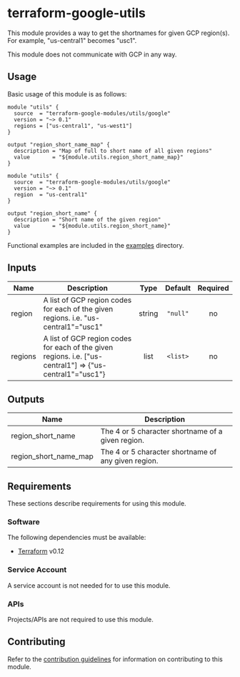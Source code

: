 # terraform-google-utils

This module provides a way to get the shortnames for given GCP region(s). For example, "us-central1" becomes "usc1".

This module does not communicate with GCP in any way.

## Usage

Basic usage of this module is as follows:

```hcl
module "utils" {
  source  = "terraform-google-modules/utils/google"
  version = "~> 0.1"
  regions = ["us-central1", "us-west1"]
}

output "region_short_name_map" {
  description = "Map of full to short name of all given regions"
  value       = "${module.utils.region_short_name_map}"
}

module "utils" {
  source  = "terraform-google-modules/utils/google"
  version = "~> 0.1"
  region  = "us-central1"
}

output "region_short_name" {
  description = "Short name of the given region"
  value       = "${module.utils.region_short_name}"
}
```

Functional examples are included in the
[examples](./examples/) directory.

<!-- BEGINNING OF PRE-COMMIT-TERRAFORM DOCS HOOK -->
## Inputs

| Name | Description | Type | Default | Required |
|------|-------------|:----:|:-----:|:-----:|
| region | A list of GCP region codes for each of the given regions. i.e. "us-central1"="usc1" | string | `"null"` | no |
| regions | A list of GCP region codes for each of the given regions. i.e. ["us-central1"] => {"us-central1"="usc1"} | list | `<list>` | no |

## Outputs

| Name | Description |
|------|-------------|
| region\_short\_name | The 4 or 5 character shortname of a given region. |
| region\_short\_name\_map | The 4 or 5 character shortname of any given region. |

<!-- END OF PRE-COMMIT-TERRAFORM DOCS HOOK -->

## Requirements

These sections describe requirements for using this module.

### Software

The following dependencies must be available:

- [Terraform][terraform] v0.12

### Service Account

A service account is not needed for to use this module.

### APIs

Projects/APIs are not required to use this module.

## Contributing

Refer to the [contribution guidelines](./CONTRIBUTING.md) for
information on contributing to this module.

[iam-module]: https://registry.terraform.io/modules/terraform-google-modules/iam/google
[project-factory-module]: https://registry.terraform.io/modules/terraform-google-modules/project-factory/google
[terraform-provider-gcp]: https://www.terraform.io/docs/providers/google/index.html
[terraform]: https://www.terraform.io/downloads.html
